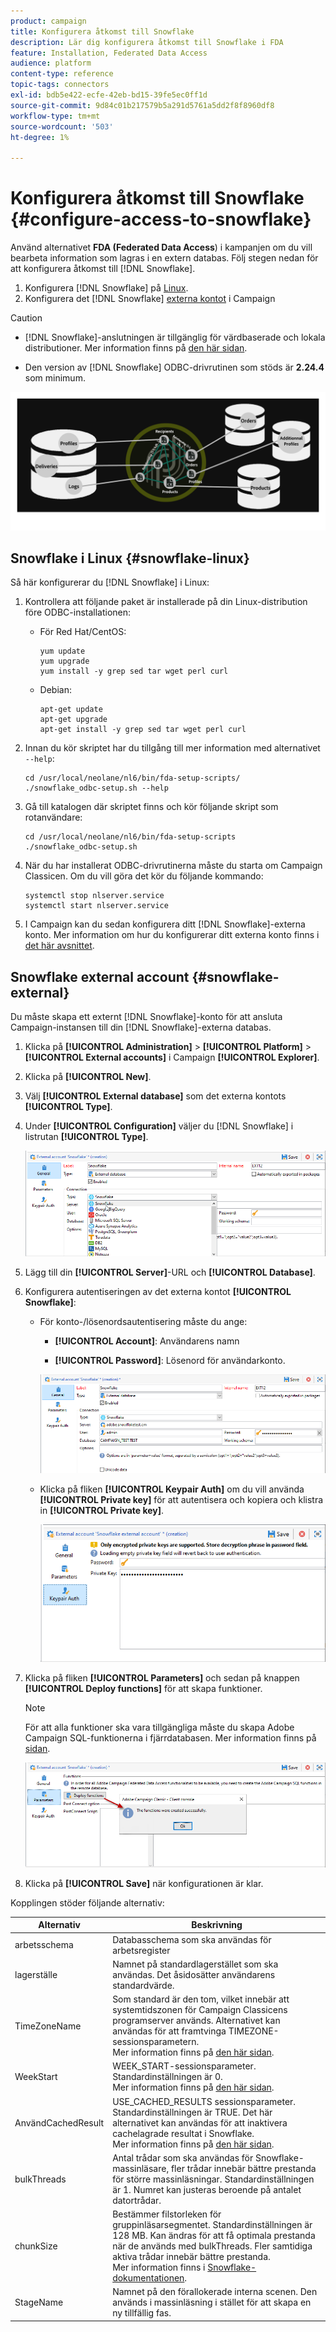 ```yaml
---
product: campaign
title: Konfigurera åtkomst till Snowflake
description: Lär dig konfigurera åtkomst till Snowflake i FDA
feature: Installation, Federated Data Access
audience: platform
content-type: reference
topic-tags: connectors
exl-id: bdb5e422-ecfe-42eb-bd15-39fe5ec0ff1d
source-git-commit: 9d84c01b217579b5a291d5761a5dd2f8f8960df8
workflow-type: tm+mt
source-wordcount: '503'
ht-degree: 1%

---
```


# Konfigurera åtkomst till Snowflake {#configure-access-to-snowflake}

Använd alternativet **FDA (Federated Data Access**) i kampanjen om du vill bearbeta information som lagras i en extern databas. Följ stegen nedan för att konfigurera åtkomst till [!DNL Snowflake].

1. Konfigurera [!DNL Snowflake] på [Linux](#snowflake-linux).
1. Konfigurera det [!DNL Snowflake] [externa kontot](#snowflake-external) i Campaign

>[!CAUTION]
>
>+ [!DNL Snowflake]-anslutningen är tillgänglig för värdbaserade och lokala distributioner. Mer information finns på [den här sidan](../../installation/using/capability-matrix.md).
>
>* Den version av [!DNL Snowflake] ODBC-drivrutinen som stöds är **2.24.4** som minimum.

![](assets/snowflake_3.png)

## Snowflake i Linux {#snowflake-linux}

Så här konfigurerar du [!DNL Snowflake] i Linux:

1. Kontrollera att följande paket är installerade på din Linux-distribution före ODBC-installationen:

   * För Red Hat/CentOS:

     ```
     yum update
     yum upgrade
     yum install -y grep sed tar wget perl curl
     ```

   * Debian:

     ```
     apt-get update
     apt-get upgrade
     apt-get install -y grep sed tar wget perl curl
     ```

1. Innan du kör skriptet har du tillgång till mer information med alternativet `--help`:

   ```
   cd /usr/local/neolane/nl6/bin/fda-setup-scripts/
   ./snowflake_odbc-setup.sh --help
   ```

1. Gå till katalogen där skriptet finns och kör följande skript som rotanvändare:

   ```
   cd /usr/local/neolane/nl6/bin/fda-setup-scripts
   ./snowflake_odbc-setup.sh
   ```

1. När du har installerat ODBC-drivrutinerna måste du starta om Campaign Classicen. Om du vill göra det kör du följande kommando:

   ```
   systemctl stop nlserver.service
   systemctl start nlserver.service
   ```

1. I Campaign kan du sedan konfigurera ditt [!DNL Snowflake]-externa konto. Mer information om hur du konfigurerar ditt externa konto finns i [det här avsnittet](#snowflake-external).

## Snowflake external account {#snowflake-external}

Du måste skapa ett externt [!DNL Snowflake]-konto för att ansluta Campaign-instansen till din [!DNL Snowflake]-externa databas.

1. Klicka på **[!UICONTROL Administration]** > **[!UICONTROL Platform]** > **[!UICONTROL External accounts]** i Campaign **[!UICONTROL Explorer]**.

1. Klicka på **[!UICONTROL New]**.

1. Välj **[!UICONTROL External database]** som det externa kontots **[!UICONTROL Type]**.

1. Under **[!UICONTROL Configuration]** väljer du [!DNL Snowflake] i listrutan **[!UICONTROL Type]**.

   ![](assets/snowflake_5.png)

1. Lägg till din **[!UICONTROL Server]**-URL och **[!UICONTROL Database]**.

1. Konfigurera autentiseringen av det externa kontot **[!UICONTROL Snowflake]**:

   * För konto-/lösenordsautentisering måste du ange:

      * **[!UICONTROL Account]**: Användarens namn

      * **[!UICONTROL Password]**: Lösenord för användarkonto.

     ![](assets/snowflake.png)

   * Klicka på fliken **[!UICONTROL Keypair Auth]** om du vill använda **[!UICONTROL Private key]** för att autentisera och kopiera och klistra in **[!UICONTROL Private key]**.

     ![](assets/snowflake_4.png)

1. Klicka på fliken **[!UICONTROL Parameters]** och sedan på knappen **[!UICONTROL Deploy functions]** för att skapa funktioner.

   >[!NOTE]
   >
   >För att alla funktioner ska vara tillgängliga måste du skapa Adobe Campaign SQL-funktionerna i fjärrdatabasen. Mer information finns på [sidan](../../configuration/using/adding-additional-sql-functions.md).

   ![](assets/snowflake_2.png)

1. Klicka på **[!UICONTROL Save]** när konfigurationen är klar.

Kopplingen stöder följande alternativ:

| Alternativ | Beskrivning |
|---|---|
| arbetsschema | Databasschema som ska användas för arbetsregister |
| lagerställe | Namnet på standardlagerstället som ska användas. Det åsidosätter användarens standardvärde. |
| TimeZoneName | Som standard är den tom, vilket innebär att systemtidszonen för Campaign Classicens programserver används. Alternativet kan användas för att framtvinga TIMEZONE-sessionsparametern. <br>Mer information finns på [den här sidan](https://docs.snowflake.net/manuals/sql-reference/parameters.html#timezone). |
| WeekStart | WEEK_START-sessionsparameter. Standardinställningen är 0. <br>Mer information finns på [den här sidan](https://docs.snowflake.com/en/sql-reference/parameters.html#week-start). |
| AnvändCachedResult | USE_CACHED_RESULTS sessionsparameter. Standardinställningen är TRUE. Det här alternativet kan användas för att inaktivera cachelagrade resultat i Snowflake. <br>Mer information finns på [den här sidan](https://docs.snowflake.net/manuals/user-guide/querying-persisted-results.html). |
| bulkThreads | Antal trådar som ska användas för Snowflake-massinläsare, fler trådar innebär bättre prestanda för större massinläsningar. Standardinställningen är 1. Numret kan justeras beroende på antalet datortrådar. |
| chunkSize | Bestämmer filstorleken för gruppinläsarsegmentet. Standardinställningen är 128 MB. Kan ändras för att få optimala prestanda när de används med bulkThreads. Fler samtidiga aktiva trådar innebär bättre prestanda. <br>Mer information finns i [Snowflake-dokumentationen](https://docs.snowflake.net/manuals/sql-reference/sql/put.html). |
| StageName | Namnet på den förallokerade interna scenen. Den används i massinläsning i stället för att skapa en ny tillfällig fas. |
